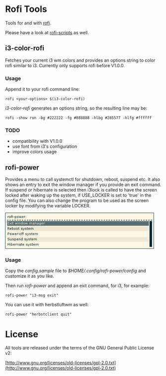 # Rofi Tools

Tools for and with [rofi](https://github.com/DaveDavenport/rofi).

Please have a look at [rofi-scripts](https://github.com/carnager/rofi-scripts)
as well.

## i3-color-rofi

Fetches your current i3 wm colors and provides an options string to
color rofi similar to i3. Currently only supports rofi before V1.0.0.

### Usage

Append it to your rofi command line:

    rofi <your-options> $(i3-color-rofi)

*i3-color-rofi* generates an options string, so the resulting line may be:

    rofi -show run -bg #222222 -fg #888888 -hlbg #285577 -hlfg #ffffff

### TODO

* compatibility with V1.0.0
* use font from i3's configuration
* improve colors usage

## rofi-power

Provides a menu to call systemctl for shutdown, reboot, suspend etc. It also
shows an entry to exit the window manager if you provide an exit command.
If suspend or hibernate is selected then i3lock is called to have the screen
locked after waking up the system, if USE_LOCKER is set to 'true' in the config file.
You can also change the program to be used as the screen locker by modifying the
variable LOCKER.

![rofi-power](rofi-power.png)

### Usage

Copy the *config.sample* file to *$HOME/.config/rofi-power/config* and customize it as you like.

Then run *rofi-power* and append an exit command, for i3, for example:

    rofi-power "i3-msg exit"

You can use it with herbstluftwm as well:

    rofi-power "herbstclient quit"

# License

All tools are released under the terms of the GNU General Public License v2:

[http://www.gnu.org/licenses/old-licenses/gpl-2.0.txt](http://www.gnu.org/licenses/old-licenses/gpl-2.0.txt)
